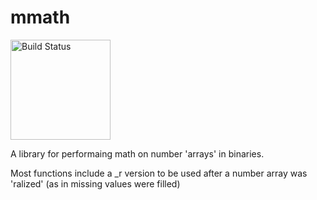 # mmath

[<img src="http://quickcheck-ci.com/p/licenser/mmath.png" alt="Build Status" width="160px">](http://quickcheck-ci.com/p/licenser/mmath)

A library for performaing math on number 'arrays' in binaries.

Most functions include  a _r version to be used after a number array was 'ralized' (as in missing values were filled)
